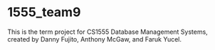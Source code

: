 # 1555_team9
This is the term project for CS1555 Database Management Systems, created by Danny Fujito, Anthony McGaw, and Faruk Yucel.
